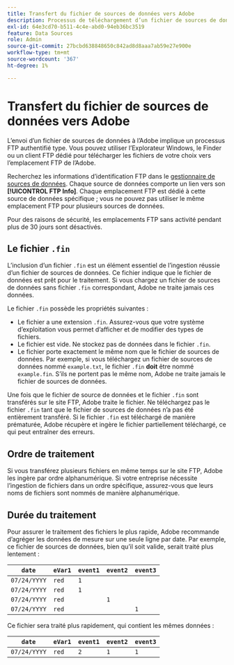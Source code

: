 ```yaml
---
title: Transfert du fichier de sources de données vers Adobe
description: Processus de téléchargement d’un fichier de sources de données vers Adobe Analytics en vue de l’ingestion.
exl-id: 64e3cd70-b511-4c4e-abd0-94eb36bc3519
feature: Data Sources
role: Admin
source-git-commit: 27bcbd638848650c842ad8d8aaa7ab59e27e900e
workflow-type: tm+mt
source-wordcount: '367'
ht-degree: 1%

---
```


# Transfert du fichier de sources de données vers Adobe

L’envoi d’un fichier de sources de données à l’Adobe implique un processus FTP authentifié type. Vous pouvez utiliser l’Explorateur Windows, le Finder ou un client FTP dédié pour télécharger les fichiers de votre choix vers l’emplacement FTP de l’Adobe.

Recherchez les informations d’identification FTP dans le [gestionnaire de sources de données](manage.md). Chaque source de données comporte un lien vers son **[!UICONTROL FTP Info]**. Chaque emplacement FTP est dédié à cette source de données spécifique ; vous ne pouvez pas utiliser le même emplacement FTP pour plusieurs sources de données.

Pour des raisons de sécurité, les emplacements FTP sans activité pendant plus de 30 jours sont désactivés.

## Le fichier `.fin`

L’inclusion d’un fichier `.fin` est un élément essentiel de l’ingestion réussie d’un fichier de sources de données. Ce fichier indique que le fichier de données est prêt pour le traitement. Si vous chargez un fichier de sources de données sans fichier `.fin` correspondant, Adobe ne traite jamais ces données.

Le fichier `.fin` possède les propriétés suivantes :

* Le fichier a une extension `.fin`. Assurez-vous que votre système d’exploitation vous permet d’afficher et de modifier des types de fichiers.
* Le fichier est vide. Ne stockez pas de données dans le fichier `.fin`.
* Le fichier porte exactement le même nom que le fichier de sources de données. Par exemple, si vous téléchargez un fichier de sources de données nommé `example.txt`, le fichier `.fin` **doit** être nommé `example.fin`. S’ils ne portent pas le même nom, Adobe ne traite jamais le fichier de sources de données.

Une fois que le fichier de source de données et le fichier `.fin` sont transférés sur le site FTP, Adobe traite le fichier. Ne téléchargez pas le fichier `.fin` tant que le fichier de sources de données n’a pas été entièrement transféré. Si le fichier `.fin` est téléchargé de manière prématurée, Adobe récupère et ingère le fichier partiellement téléchargé, ce qui peut entraîner des erreurs.

## Ordre de traitement

Si vous transférez plusieurs fichiers en même temps sur le site FTP, Adobe les ingère par ordre alphanumérique. Si votre entreprise nécessite l’ingestion de fichiers dans un ordre spécifique, assurez-vous que leurs noms de fichiers sont nommés de manière alphanumérique.

## Durée du traitement

Pour assurer le traitement des fichiers le plus rapide, Adobe recommande d’agréger les données de mesure sur une seule ligne par date. Par exemple, ce fichier de sources de données, bien qu’il soit valide, serait traité plus lentement :

| `date` | `eVar1` | `event1` | `event2` | `event3` |
| --- | --- | --- | --- | --- |
| `07/24/YYYY` | `red` | `1` | | |
| `07/24/YYYY` | `red` | `1` | | |
| `07/24/YYYY` | `red` | | `1` | |
| `07/24/YYYY` | `red` | | | `1` |

Ce fichier sera traité plus rapidement, qui contient les mêmes données :

| `date` | `eVar1` | `event1` | `event2` | `event3` |
| --- | --- | --- | --- | --- |
| `07/24/YYYY` | `red` | `2` | `1` | `1` |

